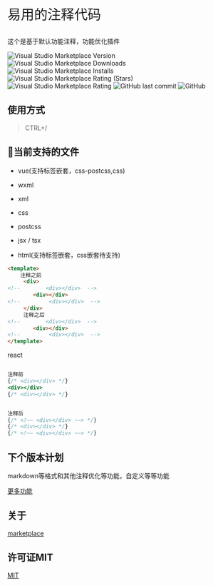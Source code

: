 <p align='left' style='font-size:30px' > 易用的注释代码 </p>
<p align=''> 这个是基于默认功能注释，功能优化插件 </p>
<!-- <p align=''> 中文 | <a href='./README.en-US.md'>English</a> </p> -->

![Visual Studio Marketplace Version](https://img.shields.io/visual-studio-marketplace/v/breakon.easy-comments-code)
![Visual Studio Marketplace Downloads](https://img.shields.io/visual-studio-marketplace/d/breakon.easy-comments-code)
![Visual Studio Marketplace Installs](https://img.shields.io/visual-studio-marketplace/i/breakon.easy-comments-code)
![Visual Studio Marketplace Rating (Stars)](https://img.shields.io/visual-studio-marketplace/stars/breakon.easy-comments-code)
![Visual Studio Marketplace Rating](https://img.shields.io/visual-studio-marketplace/r/breakon.easy-comments-code)
![GitHub last commit](https://img.shields.io/github/last-commit/breakon/easy-comments-code)
![GitHub](https://img.shields.io/github/license/breakon/easy-comments-code?color=green)
## 使用方式

>CTRL+/

## 🎉当前支持的文件

- vue(支持标签嵌套，css-postcss,css)

- wxml

- xml

- css

- postcss

- jsx / tsx


- html(支持标签嵌套，css嵌套待支持)



```html
<template>
    注释之前
     <div>
<!--        <div></div>  -->
        <div></div>
<!--         <div></div>  -->
     </div> 
     注释之后
<!--        <div></div>  -->
        <div></div>
<!--         <div></div>  -->
</template>
```

react

```jsx

注释前
{/* <div></div> */}
<div></div>
{/* <div></div> */}


注释后
{/* <!~~ <div></div> ~~> */}
{/* <div></div> */}
{/* <!~~ <div></div> ~~> */}

```



## 下个版本计划

markdown等格式和其他注释优化等功能，自定义等等功能


[更多功能](./example/html-line-by-line.md)

## 关于 

[marketplace](https://marketplace.visualstudio.com/items?itemName=breakon.easy-comments-code)

## 许可证MIT

[MIT](https://opensource.org/licenses/MIT)


